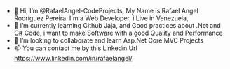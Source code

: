 - 👋 Hi, I’m @RafaelAngel-CodeProjects, My Name is Rafael Angel Rodríguez Pereira. I'm a Web Developer, i Live in Venezuela, 
- 🌱 I’m currently learning Github Jaja, and Good practices about .Net and C# Code, i want to make Software with a good Quality and Performance
- 💞️ I’m looking to collaborate and learn Asp.Net Core MVC Projects
- 📫 You can contact me by this Linkedin Url https://www.linkedin.com/in/rafaelangel/

<!---
RafaelAngel-CodeProjects/RafaelAngel-CodeProjects is a ✨ special ✨ repository because its `README.md` (this file) appears on your GitHub profile.
You can click the Preview link to take a look at your changes.
--->

